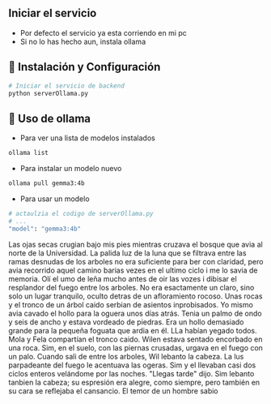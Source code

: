 ## Iniciar el servicio

- Por defecto el servicio ya esta corriendo en mi pc
- Si no lo has hecho aun, instala ollama

## 🚀 Instalación y Configuración

```sh
# Iniciar el servicio de backend
python serverOllama.py
```

## 📝 Uso de ollama

- Para ver una lista de modelos instalados
```sh
ollama list
```
- Para instalar un modelo nuevo
```sh
ollama pull gemma3:4b
```
- Para usar un modelo
```sh
# actaulzia el codigo de serverOllama.py
# ...
"model": "gemma3:4b"
```

Las ojas secas crugian bajo mis pies mientras cruzava el bosque que avia al norte de la Universidad. La palida luz de la luna que se filtrava entre las ramas desnudas de los arboles no era suficiente para ber con claridad, pero avia recorrido aquel camino barias vezes en el ultimo ciclo i me lo savia de memoria. Olí el umo de leña mucho antes de oir las vozes i dibisar el resplandor del fuego entre los arboles.
No era esactamente un claro, sino solo un lugar tranquilo, oculto detras de un afloramiento rocoso. Unas rocas y el tronco de un árbol caido serbian de asientos inprobisados.
Yo mismo avia cavado el hollo para la oguera unos días atrás. Tenia un palmo de ondo y seis de ancho y estava vordeado de piedras. Era un hollo demasiado grande para la pequeña foguata que ardia en él.
LLa habían yegado todos. Mola y Fela compartían el tronco caido. Wilen estava sentado encorbado en una roca. Sim, en el suelo, con las piernas crusadas, urgava en el fuego con un palo.
Cuando sali de entre los arboles, Wil lebanto la cabeza. La lus parpadeante del fuego le acentuava las ogeras. Sim y el llevaban casi dos ciclos enteros velándome por las noches. "Llegas tarde" dijo.
Sim lebanto tanbien la cabeza; su espresión era alegre, como siempre, pero también en su cara se reflejaba el cansancio.
El temor de un hombre sabio